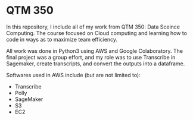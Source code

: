 # QTM 350
In this repository, I include all of my work from QTM 350: Data Sceince Computing. The course focused on Cloud computing and learning how to code in ways as to maximize team efficiency.

All work was done in Python3 using AWS and Google Colaboratory. The final project was a group effort, and my role was to use Transcribe in Sagemaker, create transcripts, and convert the outputs into a dataframe.

Softwares used in AWS include (but are not limited to): 
* Transcribe
* Polly
* SageMaker
* S3
* EC2
